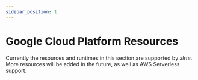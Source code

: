 ```yaml
---
sidebar_position: 1
---
```


# Google Cloud Platform Resources

Currently the resources and runtimes in this section are supported by _xlrte_. More resources will be added in the future, as well as AWS Serverless support.